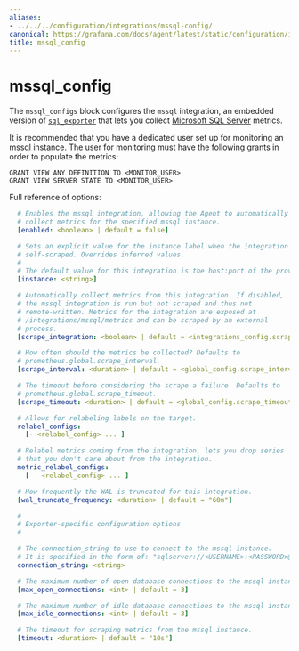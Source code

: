 ```yaml
---
aliases:
- ../../../configuration/integrations/mssql-config/
canonical: https://grafana.com/docs/agent/latest/static/configuration/integrations/mssql-config/
title: mssql_config
---
```


# mssql_config

The `mssql_configs` block configures the `mssql` integration, an embedded version of [`sql_exporter`](https://github.com/burningalchemist/sql_exporter) that lets you collect [Microsoft SQL Server](https://www.microsoft.com/en-us/sql-server) metrics.

It is recommended that you have a dedicated user set up for monitoring an mssql instance.
The user for monitoring must have the following grants in order to populate the metrics:
```
GRANT VIEW ANY DEFINITION TO <MONITOR_USER>
GRANT VIEW SERVER STATE TO <MONITOR_USER>
```


Full reference of options:

```yaml
  # Enables the mssql integration, allowing the Agent to automatically
  # collect metrics for the specified mssql instance.
  [enabled: <boolean> | default = false]

  # Sets an explicit value for the instance label when the integration is
  # self-scraped. Overrides inferred values.
  #
  # The default value for this integration is the host:port of the provided connection_string.
  [instance: <string>]

  # Automatically collect metrics from this integration. If disabled,
  # the mssql integration is run but not scraped and thus not
  # remote-written. Metrics for the integration are exposed at
  # /integrations/mssql/metrics and can be scraped by an external
  # process.
  [scrape_integration: <boolean> | default = <integrations_config.scrape_integrations>]

  # How often should the metrics be collected? Defaults to
  # prometheus.global.scrape_interval.
  [scrape_interval: <duration> | default = <global_config.scrape_interval>]

  # The timeout before considering the scrape a failure. Defaults to
  # prometheus.global.scrape_timeout.
  [scrape_timeout: <duration> | default = <global_config.scrape_timeout>]

  # Allows for relabeling labels on the target.
  relabel_configs:
    [- <relabel_config> ... ]

  # Relabel metrics coming from the integration, lets you drop series
  # that you don't care about from the integration.
  metric_relabel_configs:
    [ - <relabel_config> ... ]

  # How frequently the WAL is truncated for this integration.
  [wal_truncate_frequency: <duration> | default = "60m"]

  #
  # Exporter-specific configuration options
  #

  # The connection_string to use to connect to the mssql instance.
  # It is specified in the form of: "sqlserver://<USERNAME>:<PASSWORD>@<HOST>:<PORT>"
  connection_string: <string>

  # The maximum number of open database connections to the mssql instance.
  [max_open_connections: <int> | default = 3]

  # The maximum number of idle database connections to the mssql instance.
  [max_idle_connections: <int> | default = 3]

  # The timeout for scraping metrics from the mssql instance.
  [timeout: <duration> | default = "10s"]

```
